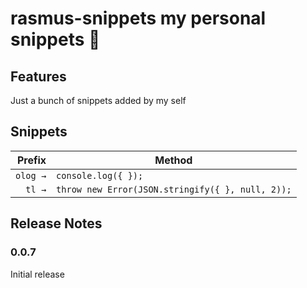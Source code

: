 # rasmus-snippets my personal snippets 👷‍

## Features

Just a bunch of snippets added by my self

## Snippets

| Prefix  | Method                                              |
| ------: | --------------------------------------------------- |
|`olog →`| `console.log({ });`                               |
|`tl →`  | `throw new Error(JSON.stringify({ }, null, 2));`    |

## Release Notes

### 0.0.7

Initial release
